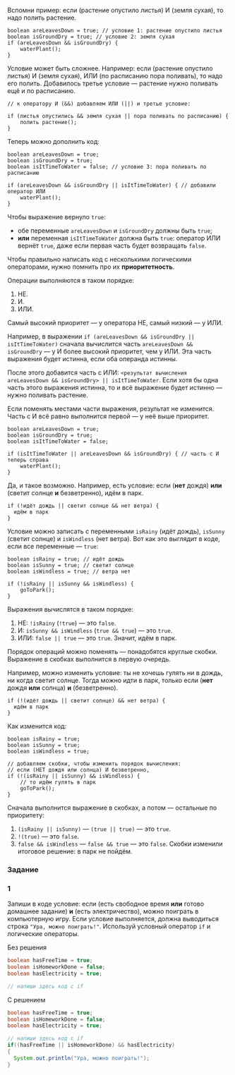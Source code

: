 Вспомни пример: если (растение опустило листья) И (земля сухая), то надо полить растение.

```
boolean areLeavesDown = true; // условие 1: растение опустило листья
boolean isGroundDry = true; // условие 2: земля сухая
if (areLeavesDown && isGroundDry) {
    waterPlant();
} 
```

Условие может быть сложнее. Например: если (растение опустило листья) И (земля сухая), ИЛИ (по расписанию пора поливать), то надо его полить. Добавилось третье условие — растение нужно поливать ещё и по расписанию.

```
// к оператору И (&&) добавляем ИЛИ (||) и третье условие:

if (листья опустились && земля сухая || пора поливать по расписанию) {
    полить растение();
} 
```

Теперь можно дополнить код:

```
boolean areLeavesDown = true;
boolean isGroundDry = true;
boolean isItTimeToWater = false; // условие 3: пора поливать по расписанию

if (areLeavesDown && isGroundDry || isItTimeToWater) { // добавили оператор ИЛИ
    waterPlant();
} 
```

Чтобы выражение вернуло `true`:

- обе переменные `areLeavesDown` и `isGroundDry` должны быть `true`;
- **или** переменная `isItTimeToWater` должна быть `true`: оператор ИЛИ вернёт `true`, даже если первая часть будет возвращать `false`.

Чтобы правильно написать код с несколькими логическими операторами, нужно помнить про их **приоритетность**.

Операции выполняются в таком порядке:

1. НЕ.
2. И.
3. ИЛИ.

Самый высокий приоритет — у оператора НЕ, самый низкий — у ИЛИ.

Например, в выражении `if (areLeavesDown && isGroundDry || isItTimeToWater)` сначала вычислится часть `areLeavesDown && isGroundDry` — у И более высокий приоритет, чем у ИЛИ. Эта часть выражения будет истинна, если оба операнда истинны.

После этого добавится часть с ИЛИ: `<результат вычисления areLeavesDown && isGroundDry> || isItTimeToWater`. Если хотя бы одна часть этого выражения истинна, то и всё выражение будет истинно — нужно поливать растение.

Если поменять местами части выражения, результат не изменится. Часть с И всё равно выполнится первой — у неё выше приоритет.

```
boolean areLeavesDown = true;
boolean isGroundDry = true;
boolean isItTimeToWater = false;

if (isItTimeToWater || areLeavesDown && isGroundDry) { // часть с И теперь справа
    waterPlant();
} 
```

Да, и такое возможно. Например, есть условие: если (**нет** дождя) **или** (светит солнце **и** безветренно), идём в парк.

```
if (!идёт дождь || светит солнце && нет ветра) {
  идём в парк
} 
```

Условие можно записать с переменными `isRainy` (идёт дождь), `isSunny` (светит солнце) и `isWindless` (нет ветра). Вот как это выглядит в коде, если все переменные — `true`:

```
boolean isRainy = true; // идёт дождь
boolean isSunny = true; // светит солнце
boolean isWindless = true; // ветра нет

if (!isRainy || isSunny && isWindless) {
    goToPark();
} 
```

Выражения вычислятся в таком порядке:

1. НЕ: `!isRainy` (`!true`) — это `false`.
2. И: `isSunny && isWindless` (`true && true`) — это `true`.
3. ИЛИ: `false || true` — это `true`. Значит, идём в парк.

Порядок операций можно поменять — понадобятся круглые скобки. Выражение в скобках выполнится в первую очередь.

Например, можно изменить условие: ты не хочешь гулять ни в дождь, ни когда светит солнце. Тогда можно идти в парк, только если (**нет** дождя **или** солнца) **и** (безветренно).

```
if (!(идёт дождь || светит солнце) && нет ветра) {
  идём в парк
} 
```

Как изменится код:

```
boolean isRainy = true;
boolean isSunny = true;
boolean isWindless = true;

// добавляем скобки, чтобы изменить порядок вычисления:
// если (НЕТ дождя или солнца) И безветренно,
if (!(isRainy || isSunny) && isWindless) {
    // то идём гулять в парк
    goToPark();
} 
```

Сначала выполнится выражение в скобках, а потом — остальные по приоритету:

1. `(isRainy || isSunny)` — `(true || true)` — это `true`.
2. `!(true)` — это `false`.
3. `false && isWindless` — `false && true` — это `false`. Скобки изменили итоговое решение: в парк не пойдём.

### Задание
### 1

Запиши в коде условие: если (есть свободное время **или** готово домашнее задание) **и** (есть электричество), можно поиграть в компьютерную игру. Если условие выполняется, должна выводиться строка `"Ура, можно поиграть!"`. Используй условный оператор `if` и логические операторы.

Без решения
```Java
boolean hasFreeTime = true;
boolean isHomeworkDone = false;
boolean hasElectricity = true;

// напиши здесь код с if
```

С решением
```Java
boolean hasFreeTime = true;
boolean isHomeworkDone = false;
boolean hasElectricity = true;

// напиши здесь код с if
if((hasFreeTime || isHomeworkDone) && hasElectricity)
{
  System.out.println("Ура, можно поиграть!");
}
```